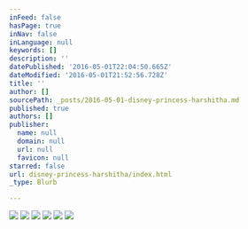 ```yaml
---
inFeed: false
hasPage: true
inNav: false
inLanguage: null
keywords: []
description: ''
datePublished: '2016-05-01T22:04:50.665Z'
dateModified: '2016-05-01T21:52:56.728Z'
title: ''
author: []
sourcePath: _posts/2016-05-01-disney-princess-harshitha.md
published: true
authors: []
publisher:
  name: null
  domain: null
  url: null
  favicon: null
starred: false
url: disney-princess-harshitha/index.html
_type: Blurb

---
```

![](https://the-grid-user-content.s3-us-west-2.amazonaws.com/ab03b037-b395-49eb-83eb-4fdce3a048e8.jpg)
![](https://the-grid-user-content.s3-us-west-2.amazonaws.com/7feda3fc-2010-4190-8718-b9642ec07c45.jpg)
![](https://the-grid-user-content.s3-us-west-2.amazonaws.com/a7fd153b-a80b-4454-ae49-dc6f7543cbdb.jpg)
![](https://the-grid-user-content.s3-us-west-2.amazonaws.com/c440eccf-9591-4f77-a416-b101ca26c745.jpg)
![](https://the-grid-user-content.s3-us-west-2.amazonaws.com/4883d84f-f975-4788-b7c2-b49df9bf2f3d.jpg)
![](https://the-grid-user-content.s3-us-west-2.amazonaws.com/cbe0a26a-1caf-492d-a290-85252c1865b3.jpg)